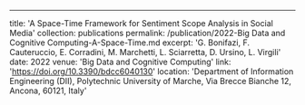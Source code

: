 ---
title: 'A Space-Time Framework for Sentiment Scope Analysis in Social Media'
collection: publications
permalink: /publication/2022-Big Data and Cognitive Computing-A-Space-Time.md
excerpt: 'G. Bonifazi, F. Cauteruccio, E. Corradini, M. Marchetti, L. Sciarretta, D. Ursino, L. Virgili'
date: 2022
venue: 'Big Data and Cognitive Computing'
link: 'https://doi.org/10.3390/bdcc6040130'
location: 'Department of Information Engineering (DII), Polytechnic University of Marche, Via Brecce Bianche 12, Ancona, 60121, Italy'
